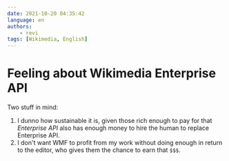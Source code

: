 ```yaml
---
date: 2021-10-20 04:35:42
language: en
authors:
    - revi
tags: [Wikimedia, English]
---
```


# Feeling about Wikimedia Enterprise API

Two stuff in mind:

1. I dunno how sustainable it is, given those rich enough to pay for that *Enterprise API* also has enough money to hire the human to replace Enterprise API.
2. I don't want WMF to profit from my work without doing enough in return to the editor, who gives them the chance to earn that `$$$`.
